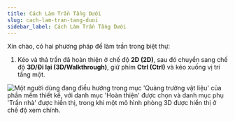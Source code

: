 ```yaml
---
title: Cách Làm Trần Tầng Dưới
slug: cach-lam-tran-tang-duoi
sidebar_label: Cách Làm Trần Tầng Dưới
---
```


Xin chào, có hai phương pháp để làm trần trong biệt thự:

1. Kéo và thả trần đã hoàn thiện ở chế độ **2D (2D)**, sau đó chuyển sang chế độ **3D/Đi lại (3D/Walkthrough)**, giữ phím **Ctrl (Ctrl)** và kéo xuống vị trí tầng một.

![Một người dùng đang điều hướng trong mục 'Quảng trường vật liệu' của phần mềm thiết kế, với danh mục 'Hoàn thiện' được chọn và danh mục phụ 'Trần nhà' được hiển thị, trong khi một mô hình phòng 3D được hiển thị ở chế độ xem chính.](https://storage.googleapis.com/jegavn_kb/images/5a446ba6-2649-43be-a3bd-6920a4d6d3e8.png)